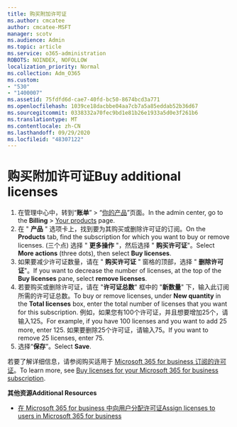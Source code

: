 ```yaml
---
title: 购买附加许可证
ms.author: cmcatee
author: cmcatee-MSFT
manager: scotv
ms.audience: Admin
ms.topic: article
ms.service: o365-administration
ROBOTS: NOINDEX, NOFOLLOW
localization_priority: Normal
ms.collection: Adm_O365
ms.custom:
- "530"
- "1400007"
ms.assetid: 75fdfd6d-cae7-40fd-bc50-8674bcd3a771
ms.openlocfilehash: 1039ce18dacbbe04aa7cb7a5a85eddab52b36d67
ms.sourcegitcommit: 0338332a70fec9bd1e81b26e1933a5d0e3f261b6
ms.translationtype: MT
ms.contentlocale: zh-CN
ms.lasthandoff: 09/29/2020
ms.locfileid: "48307122"
---
```

# <a name="buy-additional-licenses"></a><span data-ttu-id="b344b-102">购买附加许可证</span><span class="sxs-lookup"><span data-stu-id="b344b-102">Buy additional licenses</span></span>

1. <span data-ttu-id="b344b-103">在管理中心中，转到“**账单**” > “[你的产品](https://go.microsoft.com/fwlink/p/?linkid=842054)”页面。</span><span class="sxs-lookup"><span data-stu-id="b344b-103">In the admin center, go to the **Billing** > [Your products](https://go.microsoft.com/fwlink/p/?linkid=842054) page.</span></span>
2. <span data-ttu-id="b344b-104">在 " **产品** " 选项卡上，找到要为其购买或删除许可证的订阅。</span><span class="sxs-lookup"><span data-stu-id="b344b-104">On the **Products** tab, find the subscription for which you want to buy or remove licenses.</span></span> <span data-ttu-id="b344b-105"> (三个点) 选择 " **更多操作** "，然后选择 " **购买许可证**"。</span><span class="sxs-lookup"><span data-stu-id="b344b-105">Select **More actions** (three dots), then select **Buy licenses**.</span></span>
3. <span data-ttu-id="b344b-106">如果要减少许可证数量，请在 " **购买许可证** " 窗格的顶部，选择 " **删除许可证**"。</span><span class="sxs-lookup"><span data-stu-id="b344b-106">If you want to decrease the number of licenses, at the top of the **Buy licenses** pane, select **remove licenses**.</span></span>
4. <span data-ttu-id="b344b-107">若要购买或删除许可证，请在 "**许可证总数**" 框中的 "**新数量**" 下，输入此订阅所需的许可证总数。</span><span class="sxs-lookup"><span data-stu-id="b344b-107">To buy or remove licenses, under **New quantity** in the **Total licenses** box, enter the total number of licenses that you want for this subscription.</span></span> <span data-ttu-id="b344b-108">例如，如果您有100个许可证，并且想要增加25个，请输入125。</span><span class="sxs-lookup"><span data-stu-id="b344b-108">For example, if you have 100 licenses and you want to add 25 more, enter 125.</span></span> <span data-ttu-id="b344b-109">如果要删除25个许可证，请输入75。</span><span class="sxs-lookup"><span data-stu-id="b344b-109">If you want to remove 25 licenses, enter 75.</span></span>
5. <span data-ttu-id="b344b-110">选择“**保存**”。</span><span class="sxs-lookup"><span data-stu-id="b344b-110">Select **Save**.</span></span>

<span data-ttu-id="b344b-111">若要了解详细信息，请参阅购买适用于 [Microsoft 365 for business 订阅的许可证](https://docs.microsoft.com/microsoft-365/commerce/licenses/buy-licenses)。</span><span class="sxs-lookup"><span data-stu-id="b344b-111">To learn more, see [Buy licenses for your Microsoft 365 for business subscription](https://docs.microsoft.com/microsoft-365/commerce/licenses/buy-licenses).</span></span>

<span data-ttu-id="b344b-112">**其他资源**</span><span class="sxs-lookup"><span data-stu-id="b344b-112">**Additional Resources**</span></span>

- [<span data-ttu-id="b344b-113">在 Microsoft 365 for business 中向用户分配许可证</span><span class="sxs-lookup"><span data-stu-id="b344b-113">Assign licenses to users in Microsoft 365 for business</span></span>](https://docs.microsoft.com/microsoft-365/admin/manage/assign-licenses-to-users)